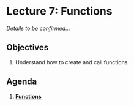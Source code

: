 <!---
{"next":"Lectures_class2/Lecture8.md","title":"Functions - 6/11"}
-->

# Lecture 7: Functions

*Details to be confirmed...*

## Objectives

1. Understand how to create and call functions

## Agenda

1. **[Functions](../Topics/functions.md)**